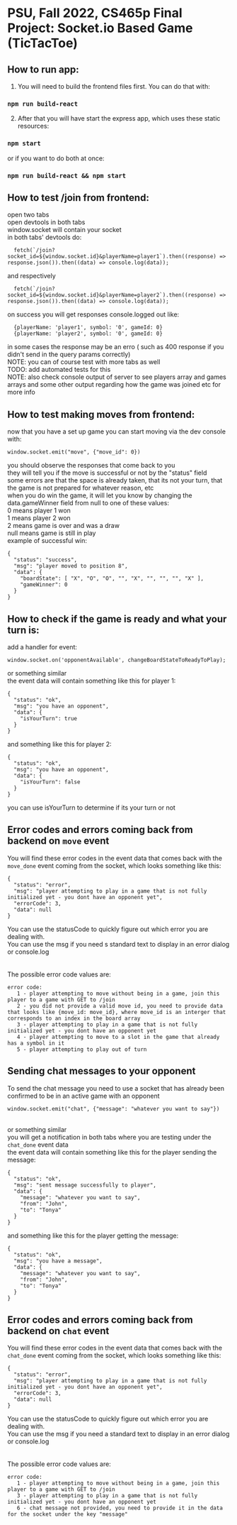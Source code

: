 # PSU, Fall 2022, CS465p Final Project: Socket.io Based Game (TicTacToe)

## How to run app:
1. You will need to build the frontend files first.
You can do that with:
### `npm run build-react`

2. After that you will have start the express app, which uses these static resources:
### `npm start`

or if you want to do both at once:

### `npm run build-react && npm start`

## How to test /join from frontend:
open two tabs \
open devtools in both tabs \
window.socket will contain your socket \
in both tabs' devtools do:
```
  fetch(`/join?socket_id=${window.socket.id}&playerName=player1`).then((response) => response.json()).then((data) => console.log(data));
```
and respectively
```
  fetch(`/join?socket_id=${window.socket.id}&playerName=player2`).then((response) => response.json()).then((data) => console.log(data));
```
on success you will get responses console.logged out like:
```
  {playerName: 'player1', symbol: '0', gameId: 0}
  {playerName: 'player2', symbol: '0', gameId: 0}
```
in some cases the response may be an erro ( such as 400 response if you didn't send in the query params correctly) \
NOTE: you can of course test with more tabs as well \
TODO: add automated tests for this \
NOTE: also check console output of server to see players array and games arrays and some other output regarding how the game was joined etc for more info
## How to test making moves from frontend:
now that you have a set up game you can start moving via the dev console with:
```
window.socket.emit("move", {"move_id": 0})
```
you should observe the responses that come back to you \
they will tell you if the move is successful or not by the "status" field \
some errors are that the space is already taken, that its not your turn, that the game is not prepared for whatever reason, etc \
when you do win the game, it will let you know by changing the data.gameWinner field from null to one of these values: \
    0 means player 1 won \
    1 means player 2 won \
    2 means game is over and was a draw \
    null means game is still in play \
example of successful win:
```
{
  "status": "success",
  "msg": "player moved to position 8",
  "data": {
    "boardState": [ "X", "O", "O", "", "X", "", "", "", "X" ],
    "gameWinner": 0
  }
}
```

## How to check if the game is ready and what your turn is:
add a handler for event:
```
window.socket.on('opponentAvailable', changeBoardStateToReadyToPlay);
```
or something similar \
the event data will contain something like this for player 1:
```
{
  "status": "ok",
  "msg": "you have an opponent",
  "data": {
    "isYourTurn": true
  }
}
```
and something like this for player 2:
```
{
  "status": "ok",
  "msg": "you have an opponent",
  "data": {
    "isYourTurn": false
  }
}
```
you can use isYourTurn to determine if its your turn or not

## Error codes and errors coming back from backend on `move` event
You will find these error codes in the event data that comes back with the `move_done` event coming from the socket, which looks something like this:
```
{
  "status": "error",
  "msg": "player attempting to play in a game that is not fully initialized yet - you dont have an opponent yet",
  "errorCode": 3,
  "data": null
}
```
You can use the statusCode to quickly figure out which error you are dealing with.\
You can use the msg if you need s standard text to display in an error dialog or console.log\
\
\
The possible error code values are:
```
error code:
   1 - player attempting to move without being in a game, join this player to a game with GET to /join
   2 - you did not provide a valid move id, you need to provide data that looks like {move_id: move_id}, where move_id is an interger that corresponds to an index in the board array
   3 - player attempting to play in a game that is not fully initialized yet - you dont have an opponent yet
   4 - player attempting to move to a slot in the game that already has a symbol in it
   5 - player attempting to play out of turn
```
## Sending chat messages to your opponent
To send the chat message you need to use a socket that has already been confirmed to be in an active game with an opponent
```
window.socket.emit("chat", {"message": "whatever you want to say"})
```
\
or something similar \
you will get a notification in both tabs where you are testing under the `chat_done` event data\
the event data will contain something like this for the player sending the message:
```
{
  "status": "ok",
  "msg": "sent message successfully to player",
  "data": {
    "message": "whatever you want to say",
    "from": "John",
    "to": "Tonya"
  }
}
```
and something like this for the player getting the message:
```
{
  "status": "ok",
  "msg": "you have a message",
  "data": {
    "message": "whatever you want to say",
    "from": "John",
    "to": "Tonya"
  }
}
```
## Error codes and errors coming back from backend on `chat` event
You will find these error codes in the event data that comes back with the `chat_done` event coming from the socket, which looks something like this:
```
{
  "status": "error",
  "msg": "player attempting to play in a game that is not fully initialized yet - you dont have an opponent yet",
  "errorCode": 3,
  "data": null
}
```
You can use the statusCode to quickly figure out which error you are dealing with.\
You can use the msg if you need a standard text to display in an error dialog or console.log\
\
\
The possible error code values are:
```
error code:
   1 - player attempting to move without being in a game, join this player to a game with GET to /join
   3 - player attempting to play in a game that is not fully initialized yet - you dont have an opponent yet
   6 - chat message not provided, you need to provide it in the data for the socket under the key "message"
```
